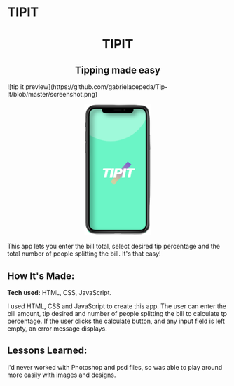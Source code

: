 # TIPIT
<h1 align="center">
   TIPIT
    </h1>
<h2 align="center">
   Tipping made easy
    </h2>
![tip it preview](https://github.com/gabrielacepeda/Tip-It/blob/master/screenshot.png)
<p align="center">
    <img width=30% src="assets/screen.png">
    </p>

  
This app lets you enter the bill total, select desired tip percentage and the total number of people splitting the bill. It's that easy!

## How It's Made:

**Tech used:** HTML, CSS, JavaScript.

I used HTML, CSS and JavaScript to create this app. The user can enter the bill amount, tip desired and number of people splitting the bill to calculate tp percentage. If the user clicks the calculate button, and any input field is left empty, an error message displays.


## Lessons Learned:

I'd never worked with Photoshop and psd files, so was able to play around more easily with images and designs.
